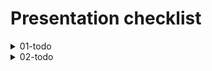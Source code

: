 # Presentation checklist

<details>
<summary>01-todo</summary>

## Step One

* [ ] Show the initial code and explain it
* [ ] Check that all prerequisites are installed
  * [ ] Docker
  * [ ] aws
  * [ ] aws credentials and profiles created
  * [ ] awslocal
  * [ ] localstack account created and activated hobby plan (show in browser)


__Check the versions of the tools installed__
```shell
aws --version
```

```shell
awslocal --version
```

### Interactive part
 * [ ] Directory for docker created
 * [ ] docker-compose added for postgres and localstack. And each line explained
 * [ ] added helper scripts into main package.json
 * [ ] start the docker services
 * [ ] show the cli examples of the bucket and lambda creation

```shell
# let's create a test bucket in the localstack
awslocal s3 mb s3://test-bucket
```
```shell
#check if bucket is created
awslocal s3 ls
```

```shell
# upload file to the bucket
awslocal s3 cp "${PWD}/ecosystem.config.cjs" s3://test-bucket/ecosystem.config.cjs
```

```shell
# stream file into stdout in terminal
awslocal s3 cp s3://test-bucket/ecosystem.config.cjs -
```

```shell
# download file from s3 to local directory 
awslocal s3 cp awslocal s3 cp s3://test-bucket/ecosystem.config.cjs ecosystem.config_downloaded.cjs 
```

```shell
#destroy the bucket (force to remove bucket with any images in it)
awslocal s3 rb s3://test-bucket --force
```

_Proof that such kind of work is ok to know the basics of aws cli 
but completely not sufficient to deal with complex infrastructure settings_ 
</details>

<details>
<summary>02-todo</summary>

## Step two

* [ ] Scripts directory created
* [ ] Some scripts added form the start

### Interactive part

* [ ] Add script for sqs, bucket and run it from the terminal
* [ ] Describe and show with example of pre-created script for API Gateway why it is not optimal 
</details>
